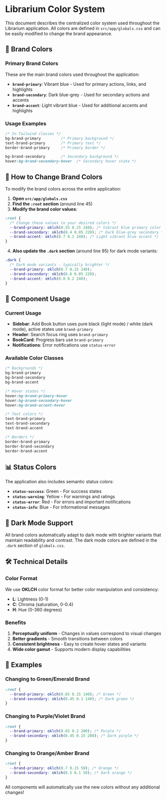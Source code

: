 # Librarium Color System

This document describes the centralized color system used throughout the Librarium application. All colors are defined in `src/app/globals.css` and can be easily modified to change the brand appearance.

## 🎨 Brand Colors

### Primary Brand Colors

These are the main brand colors used throughout the application:

- **`brand-primary`**: Vibrant blue - Used for primary actions, links, and highlights
- **`brand-secondary`**: Dark blue-grey - Used for secondary actions and accents
- **`brand-accent`**: Light vibrant blue - Used for additional accents and highlights

### Usage Examples

```css
/* In Tailwind classes */
bg-brand-primary         /* Primary background */
text-brand-primary       /* Primary text */
border-brand-primary     /* Primary border */

bg-brand-secondary       /* Secondary background */
hover:bg-brand-secondary-hover  /* Secondary hover state */
```

## 🔧 How to Change Brand Colors

To modify the brand colors across the entire application:

1. **Open `src/app/globals.css`**
2. **Find the `:root` section** (around line 45)
3. **Modify the brand color values**:

```css
:root {
  /* Change these values to your desired colors */
  --brand-primary: oklch(0.55 0.25 240); /* Vibrant blue primary color */
  --brand-secondary: oklch(0.4 0.05 220); /* Dark blue-grey secondary */
  --brand-accent: oklch(0.7 0.2 240); /* Light vibrant blue accent */
}
```

4. **Also update the `.dark` section** (around line 95) for dark mode variants:

```css
.dark {
  /* Dark mode variants - typically brighter */
  --brand-primary: oklch(0.7 0.25 240);
  --brand-secondary: oklch(0.6 0.05 220);
  --brand-accent: oklch(0.8 0.2 240);
}
```

## 🎯 Component Usage

### Current Usage

- **Sidebar**: Add Book button uses pure black (light mode) / white (dark mode), active states use `brand-primary`
- **Header**: Search focus ring uses `brand-primary`
- **BookCard**: Progress bars use `brand-primary`
- **Notifications**: Error notifications use `status-error`

### Available Color Classes

```css
/* Backgrounds */
bg-brand-primary
bg-brand-secondary
bg-brand-accent

/* Hover states */
hover:bg-brand-primary-hover
hover:bg-brand-secondary-hover
hover:bg-brand-accent-hover

/* Text colors */
text-brand-primary
text-brand-secondary
text-brand-accent

/* Borders */
border-brand-primary
border-brand-secondary
border-brand-accent
```

## 📊 Status Colors

The application also includes semantic status colors:

- **`status-success`**: Green - For success states
- **`status-warning`**: Yellow - For warnings and ratings
- **`status-error`**: Red - For errors and important notifications
- **`status-info`**: Blue - For informational messages

## 🌙 Dark Mode Support

All brand colors automatically adapt to dark mode with brighter variants that maintain readability and contrast. The dark mode colors are defined in the `.dark` section of `globals.css`.

## 🛠️ Technical Details

### Color Format

We use **OKLCH** color format for better color manipulation and consistency:

- **L**: Lightness (0-1)
- **C**: Chroma (saturation, 0-0.4)
- **H**: Hue (0-360 degrees)

### Benefits

1. **Perceptually uniform** - Changes in values correspond to visual changes
2. **Better gradients** - Smooth transitions between colors
3. **Consistent brightness** - Easy to create hover states and variants
4. **Wide color gamut** - Supports modern display capabilities

## 📝 Examples

### Changing to Green/Emerald Brand

```css
:root {
  --brand-primary: oklch(0.65 0.15 140); /* Green */
  --brand-secondary: oklch(0.45 0.1 140); /* Dark green */
}
```

### Changing to Purple/Violet Brand

```css
:root {
  --brand-primary: oklch(0.65 0.2 280); /* Purple */
  --brand-secondary: oklch(0.45 0.15 280); /* Dark purple */
}
```

### Changing to Orange/Amber Brand

```css
:root {
  --brand-primary: oklch(0.7 0.15 50); /* Orange */
  --brand-secondary: oklch(0.5 0.1 50); /* Dark orange */
}
```

All components will automatically use the new colors without any additional changes!

